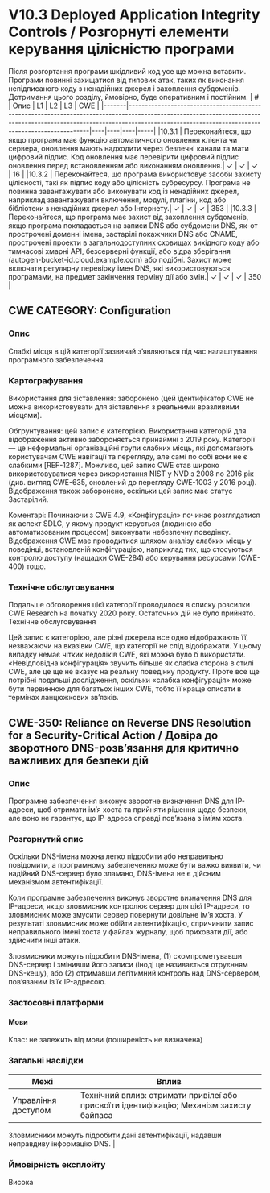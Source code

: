 # V10.3 Deployed Application Integrity Controls / Розгорнуті елементи керування цілісністю програми

Після розгортання програми шкідливий код усе ще можна вставити. Програми повинні захищатися від типових атак, таких як виконання непідписаного коду з ненадійних джерел і захоплення субдоменів.
</br> Дотримання цього розділу, ймовірно, буде оперативним і постійним.
| #     | Опис                                                                                                                                                                                                                  | L1 | L2 | L3 | CWE | 
|-------|------------------------------------------------------------------------------------------------------------------------------------------------------------------------------------------------------------------------------|----|----|----|-----|
|10.3.1 | Переконайтеся, що якщо програма має функцію автоматичного оновлення клієнта чи сервера, оновлення мають надходити через безпечні канали та мати цифровий підпис. Код оновлення має перевірити цифровий підпис оновлення перед встановленням або виконанням оновлення.|  ✓  | ✓  | ✓  | 16 |
|10.3.2 | Переконайтеся, що програма використовує засоби захисту цілісності, такі як підпис коду або цілісність субресурсу. Програма не повинна завантажувати або виконувати код із ненадійних джерел, наприклад завантажувати включення, модулі, плагіни, код або бібліотеки з ненадійних джерел або Інтернету.|  ✓  | ✓  | ✓  | 353 |
|10.3.3 | Переконайтеся, що програма має захист від захоплення субдоменів, якщо програма покладається на записи DNS або субдомени DNS, як-от прострочені доменні імена, застарілі покажчики DNS або CNAME, прострочені проекти в загальнодоступних сховищах вихідного коду або тимчасові хмарні API, безсерверні функції, або відра зберігання (autogen-bucket-id.cloud.example.com) або подібні. Захист може включати регулярну перевірку імен DNS, які використовуються програмами, на предмет закінчення терміну дії або змін.|  ✓  | ✓  | ✓  | 350 |

## CWE CATEGORY: Configuration

### Опис
Слабкі місця в цій категорії зазвичай з’являються під час налаштування програмного забезпечення.

### Картографування

Використання для зіставлення: заборонено (цей ідентифікатор CWE не можна використовувати для зіставлення з реальними вразливими місцями).

Обґрунтування: цей запис є категорією. Використання категорій для відображення активно забороняється принаймні з 2019 року. Категорії — це неформальні організаційні групи слабких місць, які допомагають користувачам CWE навігації та перегляду, але самі по собі вони не є слабкими [REF-1287]. Можливо, цей запис CWE став широко використовуватися через використання NIST у NVD з 2008 по 2016 рік (див. вигляд CWE-635, оновлений до перегляду CWE-1003 у 2016 році). Відображення також заборонено, оскільки цей запис має статус Застарілий.

Коментарі: Починаючи з CWE 4.9, «Конфігурація» починає розглядатися як аспект SDLC, у якому продукт керується (людиною або автоматизованим процесом) виконувати небезпечну поведінку. Відображення CWE має проводитися шляхом аналізу слабких місць у поведінці, встановленій конфігурацією, наприклад тих, що стосуються контролю доступу (нащадки CWE-284) або керування ресурсами (CWE-400) тощо.

### Технічне обслуговування

Подальше обговорення цієї категорії проводилося в списку розсилки CWE Research на початку 2020 року. Остаточних дій не було прийнято.
Технічне обслуговування

Цей запис є категорією, але різні джерела все одно відображають її, незважаючи на вказівки CWE, що категорії не слід відображати. У цьому випадку немає чітких недоліків CWE, які можна було б використати. «Невідповідна конфігурація» звучить більше як слабка сторона в стилі CWE, але це ще не вказує на реальну поведінку продукту. Проте все ще потрібні подальші дослідження, оскільки «слабка конфігурація» може бути первинною для багатьох інших CWE, тобто її краще описати в термінах ланцюжкових зв’язків.

## CWE-350: Reliance on Reverse DNS Resolution for a Security-Critical Action / Довіра до зворотного DNS-розв’язання для критично важливих для безпеки дій
### Опис
Програмне забезпечення виконує зворотне визначення DNS для IP-адреси, щоб отримати ім’я хоста та прийняти рішення щодо безпеки, але воно не гарантує, що IP-адреса справді пов’язана з ім’ям хоста.

### Розгорнутий опис
Оскільки DNS-імена можна легко підробити або неправильно повідомити, а програмному забезпеченню може бути важко виявити, чи надійний DNS-сервер було зламано, DNS-імена не є дійсним механізмом автентифікації.

Коли програмне забезпечення виконує зворотне визначення DNS для IP-адреси, якщо зловмисник контролює сервер для цієї IP-адреси, то зловмисник може змусити сервер повернути довільне ім’я хоста. У результаті зловмисник може обійти автентифікацію, спричинити запис неправильного імені хоста у файлах журналу, щоб приховати дії, або здійснити інші атаки.

Зловмисники можуть підробити DNS-імена, (1) скомпрометувавши DNS-сервер і змінивши його записи (іноді це називається отруєнням DNS-кешу), або (2) отримавши легітимний контроль над DNS-сервером, пов’язаним із їх IP-адресою.
 
### Застосовні платформи

#### Мови
Клас: не залежить від мови (поширеність не визначена)


### Загальні наслідки </br>
  | Межі             | Вплив                                                                                           |
  |------------------|-------------------------------------------------------------------------------------------------|
  | Управління доступом | Технічний вплив: отримати привілеї або присвоїти ідентифікацію; Механізм захисту байпаса

Зловмисники можуть підробити дані автентифікації, надавши неправдиву інформацію DNS.                                                |
  
### Ймовірність експлойту </br>
Висока
